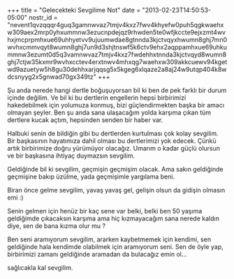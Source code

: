 +++
title = "Gelecekteki Sevgilime Not"
date = "2013-02-23T14:50:53-05:00"
nostr_id = "nevent1qvzqqqr4guq3gamnwvaz7tmjv4kxz7fwv4khyefw0puh5qgkwaehxw309aex2mrp0yhxummnw3ezucnpdejqz9rhwden5te0wfjkccte9ejxzmt4wvhxjmcprpmhxue69uhhyetvv9ujuumwdae8gtnnda3kjctvqyxhwumn8ghj7mn0wvhxcmmvqyt8wumn8ghj7un9d3shjtnswf5k6ctv9ehx2aqppamhxue69uhkummnw3ezumt0d5q3vamnwvaz7tmjv4kxz7fwdehhxtnnda3kjctvqyd8wumn8ghj7ctjw35kxmr9wvhxcctev4erxtnwv4mhxqg7waehxw309akkcuewv94kgetwd9azuetyw5h8gu30dehhxarjqqsg5x5kgeg6xlqaze2a8aj24w9utqp404k8wdcsnyyg2x5gnwad70gx349tz"
+++

Şu anda nerede hangi dertle boğuşuyorsan bil ki ben de pek farklı bir durum içinde değilim. Ve bil ki bu dertlerin engellerin hepsi birbirimizi hakedebilmek için yolumuza konmuş, bizi güçlendirmekten başka bir amacı olmayan şeyler. Ben şu anda sana ulaşacağım yolda karşıma çıkan tüm dertlere kucak açtım, hepsinden senden bir haber var.

Halbuki senin de bildiğin gibi bu dertlerden kurtulması çok kolay sevgilim. Bir başkasının hayatımıza dahil olması bu dertlerimizi yok edecek. Çünkü artık birbirimize doğru yürümüyor olacağız. Umarım o kadar güçlü olursun ve bir başkasına ihtiyaç duymazsın sevgilim.

Geldiğinde bil ki sevgilim, geçmişin geçmişim olacak. Ama sakın geldiğinde geçmişine bakıp üzülme, yada geçmişimle yargılama beni.

Biran önce gelme sevgilim, yavaş yavaş gel, gelişin olsun da gidişin olmasın emi :)

Senin gelmen için henüz bir kaç sene var belki, belki ben 50 yaşıma geldiğimde çıkacaksın karşıma ama hiç kızmayacağım sana nerede kaldın diye, sen de bana kızma olur mu ?

Ben seni aramıyorum sevgilim, ararken kaybetmemek için kendimi, sen geldiğinde hala kendimde olabilmek için aramıyorum seni. Sen de öyle yap, birbirimizi zamanı geldiğinde aramadan da bulacağız emin ol…

sağlıcakla kal sevgilim.
